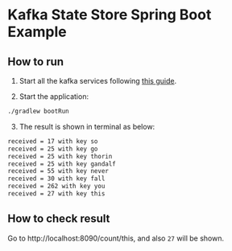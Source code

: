 # Kafka State Store Spring Boot Example 

## How to run

1. Start all the kafka services following [this guide](https://github.com/tintinrevient/log-aggregation-pipeline).

2. Start the application:
```bash
./gradlew bootRun
```

3. The result is shown in terminal as below:
```bash
received = 17 with key so
received = 25 with key go
received = 25 with key thorin
received = 25 with key gandalf
received = 55 with key never
received = 30 with key fall
received = 262 with key you
received = 27 with key this
```

## How to check result

Go to http://localhost:8090/count/this, and also `27` will be shown.
